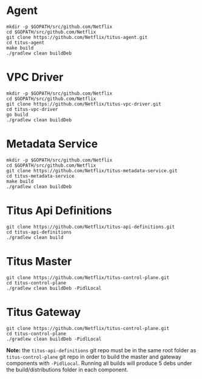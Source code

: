 # Agent

```
mkdir -p $GOPATH/src/github.com/Netflix
cd $GOPATH/src/github.com/Netflix
git clone https://github.com/Netflix/titus-agent.git
cd titus-agent
make build
./gradlew clean buildDeb
```

# VPC Driver
```
mkdir -p $GOPATH/src/github.com/Netflix
cd $GOPATH/src/github.com/Netflix
git clone https://github.com/Netflix/titus-vpc-driver.git
cd titus-vpc-driver
go build
./gradlew clean buildDeb
```

# Metadata Service
```
mkdir -p $GOPATH/src/github.com/Netflix
cd $GOPATH/src/github.com/Netflix
git clone https://github.com/Netflix/titus-metadata-service.git
cd titus-metadata-service
make build
./gradlew clean buildDeb
```

# Titus Api Definitions
```
git clone https://github.com/Netflix/titus-api-definitions.git
cd titus-api-definitions
./gradlew clean build
```

# Titus Master
```
git clone https://github.com/Netflix/titus-control-plane.git
cd titus-control-plane
./gradlew clean buildDeb -PidlLocal
```

# Titus Gateway
```
git clone https://github.com/Netflix/titus-control-plane.git
cd titus-control-plane
./gradlew clean buildDeb -PidlLocal
```

**Note:** the `titus-api-definitions` git repo must be in the same root folder as `titus-control-plane` git repo in order to build the master and gateway components with `-PidlLocal`.
Running all builds will produce 5 debs under the build/distributions folder in each component.
